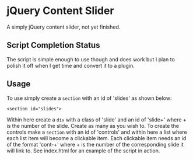 # jQuery Content Slider

A simply jQuery content slider, not yet finished. 

## Script Completion Status

The script is simple enough to use though and does work but I plan to polish it off when I get time and convert it to a plugin.  

## Usage

To use simply create a `section` with an id of 'slides' as shown below:

`<section id="slides">`

Within here create a `div` with a class of 'slide' and an id of 'slide+' where + is the number of the slide.  Create as many as you wish to.  To create the controls make a `section` with an id of 'controls' and within here a list where each list item will become a clickable item.  Each clickable item needs an id of the format 'cont-+' where + is the number of the corresponding slide it will link to.  See index.html for an example of the script in action.  